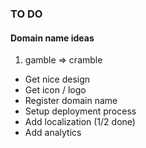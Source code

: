 ### TO DO

#### Domain name ideas

1. gamble => cramble

-   Get nice design
-   Get icon / logo
-   Register domain name
-   Setup deployment process
-   Add localization (1/2 done)
-   Add analytics
